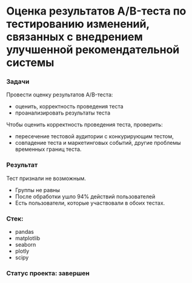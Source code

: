 # Оценка результатов A/B-теста по тестированию изменений, связанных с внедрением улучшенной рекомендательной системы

### Задачи
Провести оценку результатов A/B-теста:
- оценить, корректность проведения теста
- проанализировать результаты теста

Чтобы оценить корректность проведения теста, проверить:
- пересечение тестовой аудитории с конкурирующим тестом,
- совпадение теста и маркетинговых событий, другие проблемы временных границ теста.

### Результат
Тест признали не возможным. 
- Группы не равны
- После обработки ушло 94% действий пользователей
- Есть пользователи, которые участвовали в обоих тестах.

### Стек:
- pandas
- matplotlib
- seaborn
- plotly
- scipy 

### Статус проекта: завершен

